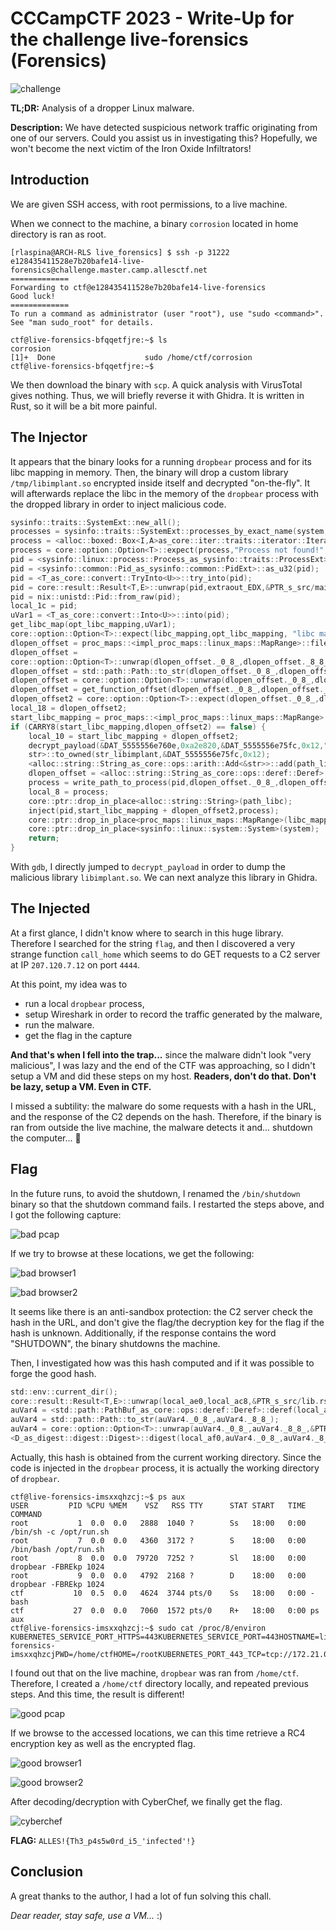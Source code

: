 # CCCampCTF 2023 - Write-Up for the challenge live-forensics (Forensics)

![challenge](./img/chall.png)

**TL;DR:** Analysis of a dropper Linux malware.

**Description:** We have detected suspicious network traffic originating from one of our servers. Could you assist us in investigating this? Hopefully, we won't become the next victim of the Iron Oxide Infiltrators!

## Introduction

We are given SSH access, with root permissions, to a live machine.

When we connect to the machine, a binary `corrosion` located in home directory is ran as root.

```
[rlaspina@ARCH-RLS live_forensics] $ ssh -p 31222 e128435411528e7b20bafe14-live-forensics@challenge.master.camp.allesctf.net
=============
Forwarding to ctf@e128435411528e7b20bafe14-live-forensics
Good luck!
=============
To run a command as administrator (user "root"), use "sudo <command>".
See "man sudo_root" for details.

ctf@live-forensics-bfqqetfjre:~$ ls
corrosion
[1]+  Done                    sudo /home/ctf/corrosion
ctf@live-forensics-bfqqetfjre:~$
```

We then download the binary with `scp`. A quick analysis with VirusTotal gives nothing. Thus, we will briefly reverse it with Ghidra. It is written in Rust, so it will be a bit more painful.

## The Injector

It appears that the binary looks for a running `dropbear` process and for its libc mapping in memory. Then, the binary will drop a custom library `/tmp/libimplant.so` encrypted inside itself and decrypted "on-the-fly". It will afterwards replace the libc in the memory of the `dropbear` process with the dropped library in order to inject malicious code.

```c
sysinfo::traits::SystemExt::new_all();
processes = sysinfo::traits::SystemExt::processes_by_exact_name(system,"dropbear",8);
process = <alloc::boxed::Box<I,A>as_core::iter::traits::iterator::Iterator>::next(processes);
process = core::option::Option<T>::expect(process,"Process not found!",0x12,&PTR_s_src/main.rs/libc.Cant_read_libc!_555556172bb8);
pid = <sysinfo::linux::process::Process_as_sysinfo::traits::ProcessExt>::pid(process);
pid = <sysinfo::common::Pid_as_sysinfo::common::PidExt>::as_u32(pid);
pid = <T_as_core::convert::TryInto<U>>::try_into(pid);
pid = core::result::Result<T,E>::unwrap(pid,extraout_EDX,&PTR_s_src/main.rs/libc.Cant_read_libc!_555556172bd0);
pid = nix::unistd::Pid::from_raw(pid);
local_1c = pid;
uVar1 = <T_as_core::convert::Into<U>>::into(pid);
get_libc_map(opt_libc_mapping,uVar1);
core::option::Option<T>::expect(libc_mapping,opt_libc_mapping, "libc map not found!",0x13,&PTR_s_src/main.rs/libc.Cant_read_libc!_555556172be8);
dlopen_offset = proc_maps::<impl_proc_maps::linux_maps::MapRange>::filename(libc_mapping);
dlopen_offset =
core::option::Option<T>::unwrap(dlopen_offset._0_8_,dlopen_offset._8_8_,&PTR_s_src/main.rs/libc.Cant_read_libc!_555556172c00);
dlopen_offset = std::path::Path::to_str(dlopen_offset._0_8_,dlopen_offset._8_8_);
dlopen_offset = core::option::Option<T>::unwrap(dlopen_offset._0_8_,dlopen_offset._8_8_,&PTR_s_src/main.rs/libc.Cant_read_libc!_555556172c18);
dlopen_offset = get_function_offset(dlopen_offset._0_8_,dlopen_offset._8_8_,"dlopen",6);
dlopen_offset2 = core::option::Option<T>::expect(dlopen_offset._0_8_,dlopen_offset._8_8_,"Function not found",0x12,&PTR_s_src/main.rs/libc.Cant_read_libc!_555556172c30);
local_18 = dlopen_offset2;
start_libc_mapping = proc_maps::<impl_proc_maps::linux_maps::MapRange>::start(libc_mapping);
if (CARRY8(start_libc_mapping,dlopen_offset2) == false) {
	local_10 = start_libc_mapping + dlopen_offset2;
	decrypt_payload(&DAT_5555556e760e,0xa2e820,&DAT_5555556e75fc,0x12,"unleash_your_power");
	str>::to_owned(str_libimplant,&DAT_5555556e75fc,0x12);
	<alloc::string::String_as_core::ops::arith::Add<&str>>::add(path_libc,str_libimplant,"",1);
    dlopen_offset = <alloc::string::String_as_core::ops::deref::Deref>::deref(path_libc);
    process = write_path_to_process(pid,dlopen_offset._0_8_,dlopen_offset._8_8_);
    local_8 = process;
    core::ptr::drop_in_place<alloc::string::String>(path_libc);
    inject(pid,start_libc_mapping + dlopen_offset2,process);
    core::ptr::drop_in_place<proc_maps::linux_maps::MapRange>(libc_mapping);
    core::ptr::drop_in_place<sysinfo::linux::system::System>(system);
    return;
}
```

With `gdb`, I directly jumped to `decrypt_payload` in order to dump the malicious library `libimplant.so`. We can next analyze this library in Ghidra. 

## The Injected

At a first glance, I didn't know where to search in this huge library. Therefore I searched for the string `flag`, and then I discovered a very strange function `call_home` which seems to do GET requests to a C2 server at IP `207.120.7.12` on port `4444`.

At this point, my idea was to
- run a local `dropbear` process,
- setup Wireshark in order to record the traffic generated by the malware,
- run the malware.
- get the flag in the capture

**And that's when I fell into the trap...** since the malware didn't look "very malicious", I was lazy and the end of the CTF was approaching, so I didn't setup a VM and did these steps on my host.
**Readers, don't do that. Don't be lazy, setup a VM. Even in CTF.**

I missed a subtility: the malware do some requests with a hash in the URL, and the response of the C2 depends on the hash. Therefore, if the binary is ran from outside the live machine, the malware detects it and... shutdown the computer... :clown_face:

## Flag

In the future runs, to avoid the shutdown, I renamed the `/bin/shutdown` binary so that the shutdown command fails. I restarted the steps above, and I got the following capture:

![bad pcap](./img/bad_pcap.png)

If we try to browse at these locations, we get the following:

![bad browser1](./img/bad_browser1.png)

![bad browser2](./img/bad_browser2.png)

It seems like there is an anti-sandbox protection: the C2 server check the hash in the URL, and don't give the flag/the decryption key for the flag if the hash is unknown. Additionally, if the response contains the word "SHUTDOWN", the binary shutdowns the machine.

Then, I investigated how was this hash computed and if it was possible to forge the good hash. 

```c
std::env::current_dir();
core::result::Result<T,E>::unwrap(local_ae0,local_ac8,&PTR_s_src/lib.rs/register_agent//get_e_002354a0);
auVar4 = <std::path::PathBuf_as_core::ops::deref::Deref>::deref(local_ae0);
auVar4 = std::path::Path::to_str(auVar4._0_8_,auVar4._8_8_);
auVar4 = core::option::Option<T>::unwrap(auVar4._0_8_,auVar4._8_8_,&PTR_s_src/lib.rs/register_agent//get_e_002354b8);
<D_as_digest::digest::Digest>::digest(local_af0,auVar4._0_8_,auVar4._8_8_);
```

Actually, this hash is obtained from the current working directory. Since the code is injected in the `dropbear` process, it is actually the working directory of `dropbear`.

```
ctf@live-forensics-imsxxqhzcj:~$ ps aux
USER         PID %CPU %MEM    VSZ   RSS TTY      STAT START   TIME COMMAND
root           1  0.0  0.0   2888  1040 ?        Ss   18:00   0:00 /bin/sh -c /opt/run.sh
root           7  0.0  0.0   4360  3172 ?        S    18:00   0:00 /bin/bash /opt/run.sh
root           8  0.0  0.0  79720  7252 ?        Sl   18:00   0:00 dropbear -FBREkp 1024
root           9  0.0  0.0   4792  2168 ?        D    18:00   0:00 dropbear -FBREkp 1024
ctf           10  0.5  0.0   4624  3744 pts/0    Ss   18:00   0:00 -bash
ctf           27  0.0  0.0   7060  1572 pts/0    R+   18:00   0:00 ps aux
ctf@live-forensics-imsxxqhzcj:~$ sudo cat /proc/8/environ
KUBERNETES_SERVICE_PORT_HTTPS=443KUBERNETES_SERVICE_PORT=443HOSTNAME=live-forensics-imsxxqhzcjPWD=/home/ctfHOME=/rootKUBERNETES_PORT_443_TCP=tcp://172.21.0.1:443SHLVL=1KUBERNETES_PORT_443_TCP_PROTO=tcpKUBERNETES_PORT_443_TCP_ADDR=172.21.0.1KUBERNETES_SERVICE_HOST=172.21.0.1KUBERNETES_PORT=tcp://172.21.0.1:443KUBERNETES_PORT_443_TCP_PORT=443PATH=/usr/local/sbin:/usr/local/bin:/usr/sbin:/usr/bin:/sbin:/bin_=/usr/sbin/dropbear
```

I found out that on the live machine, `dropbear` was ran from `/home/ctf`. Therefore, I created a `/home/ctf` directory locally, and repeated previous steps. And this time, the result is different!

![good pcap](./img/good_pcap.png)

If we browse to the accessed locations, we can this time retrieve a RC4 encryption key as well as the encrypted flag.

![good browser1](./img/good_browser1.png)

![good browser2](./img/good_browser2.png)

After decoding/decryption with CyberChef, we finally get the flag.

![cyberchef](./img/cyberchef.png)

**FLAG:** `ALLES!{Th3_p4s5w0rd_i5_'infected'!}`

## Conclusion

A great thanks to the author, I had a lot of fun solving this chall.

*Dear reader, stay safe, use a VM...* :)
